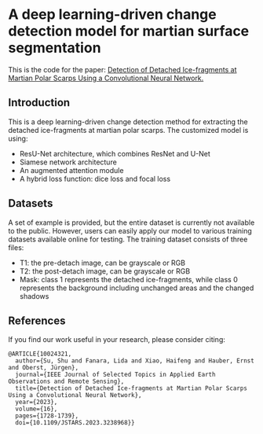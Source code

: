# A deep learning-driven change detection model for martian surface segmentation
This is the code for the paper: [Detection of Detached Ice-fragments at Martian Polar Scarps Using a Convolutional Neural Network.](https://ieeexplore.ieee.org/document/10024321)

## Introduction
This is a deep learning-driven change detection method for extracting the detached ice-fragments at martian polar scarps. The customized model is using:
- ResU-Net architecture, which combines ResNet and U-Net
- Siamese network architecture
- An augmented attention module
- A hybrid loss function: dice loss and focal loss

## Datasets
A set of example is provided, but the entire dataset is currently not available to the public. However, users can easily apply our model to various training datasets available online for testing. The training dataset consists of three files: 
- T1: the pre-detach image, can be grayscale or RGB
- T2: the post-detach image, can be grayscale or RGB
- Mask: class 1 represents the detached ice-fragments, while class 0 represents the background including unchanged areas and the changed shadows

## References
If you find our work useful in your research, please consider citing:
```
@ARTICLE{10024321,
  author={Su, Shu and Fanara, Lida and Xiao, Haifeng and Hauber, Ernst and Oberst, Jürgen},
  journal={IEEE Journal of Selected Topics in Applied Earth Observations and Remote Sensing}, 
  title={Detection of Detached Ice-fragments at Martian Polar Scarps Using a Convolutional Neural Network}, 
  year={2023},
  volume={16},
  pages={1728-1739},
  doi={10.1109/JSTARS.2023.3238968}}
```
